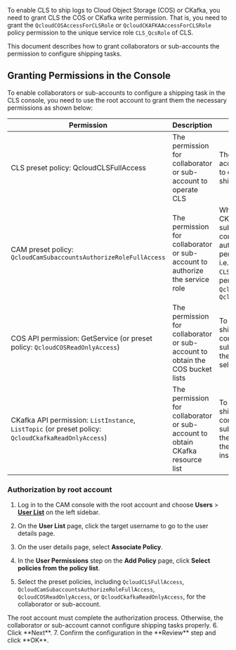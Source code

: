 To enable CLS to ship logs to Cloud Object Storage (COS) or CKafka, you need to grant CLS the COS or CKafka write permission. That is, you need to grant the `QcloudCOSAccessForCLSRole` or `QcloudCKAFKAAccessForCLSRole` policy permission to the unique service role `CLS_QcsRole` of CLS.

This document describes how to grant collaborators or sub-accounts the permission to configure shipping tasks.



## Granting Permissions in the Console

To enable collaborators or sub-accounts to configure a shipping task in the CLS console, you need to use the root account to grant them the necessary permissions as shown below:

| Permission                                                     | Description                                     | Use Case                                                     |
| ------------------------------------------------- | --------------------------------------- | ------------------------------------------------------------ |
| CLS preset policy: QcloudCLSFullAccess                            | The permission for collaborator or sub-account to operate CLS         | The collaborator or sub-account must be authorized to operate CLS and configure shipping tasks  |
| CAM preset policy: `QcloudCamSubaccountsAuthorizeRoleFullAccess`    | The permission for collaborator or sub-account to authorize the service role         | When shipping logs to COS or CKafka, the collaborator or sub-account needs to confirm that the role is authorized with the CLS write permission to COS or CKafka, i.e., grant the service role `CLS_QcsRole` the policy permission `QcloudCOSAccessForCLSRole` or `QcloudCKAFKAAccessForCLSRole` |
| COS API permission: GetService (or preset policy: `QcloudCOSReadOnlyAccess`) | The permission for collaborator or sub-account to obtain the COS bucket lists | To configure a task for shipping to COS in the CLS console, the collaborator or sub-account needs to obtain the COS bucket list, and then selects the destination bucket |
| CKafka API permission: `ListInstance`, `ListTopic` (or preset policy: `QcloudCkafkaReadOnlyAccess`) | The permission for collaborator or sub-account to obtain CKafka resource list | To configure a task for shipping to CKafka in the CLS console, the collaborator or sub-account needs to obtain the CKafka resource list, and then selects the target CKafka instance topic |

### Authorization by root account

1. Log in to the CAM console with the root account and choose **Users** > **[User List](https://console.cloud.tencent.com/cam)** on the left sidebar.
2. On the **User List** page, click the target username to go to the user details page.
3. On the user details page, select **Associate Policy**.
4. In the **User Permissions** step on the **Add Policy** page, click **Select policies from the policy list**.

5. Select the preset policies, including `QcloudCLSFullAccess`, `QcloudCamSubaccountsAuthorizeRoleFullAccess`, `QcloudCOSReadOnlyAccess`, or `QcloudCkafkaReadOnlyAccess`, for the collaborator or sub-account.
<dx-alert infotype="notice" title="">
The root account must complete the authorization process. Otherwise, the collaborator or sub-account cannot configure shipping tasks properly.
</dx-alert>
6. Click **Next**.
7. Confirm the configuration in the **Review** step and click **OK**.




